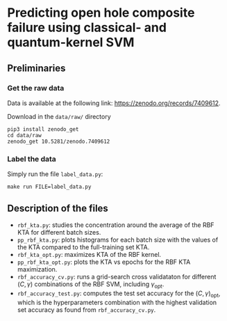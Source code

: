 # Predicting open hole composite failure using classical- and quantum-kernel SVM

## Preliminaries
### Get the raw data
Data is available at the following link: https://zenodo.org/records/7409612.

Download in the `data/raw/` directory
```
pip3 install zenodo_get
cd data/raw
zenodo_get 10.5281/zenodo.7409612
```

### Label the data
Simply run the file `label_data.py`:
```
make run FILE=label_data.py
```

## Description of the files
- `rbf_kta.py`: studies the concentration around the average of the RBF KTA for different batch sizes.
- `pp_rbf_kta.py`: plots histograms for each batch size with the values of the KTA compared to the full-training set KTA.
- `rbf_kta_opt.py`: maximizes KTA of the RBF kernel.
- `pp_rbf_kta_opt.py`: plots the KTA vs epochs for the RBF KTA maximization.
- `rbf_accuracy_cv.py`: runs a grid-search cross validataton for different $(C,\,\gamma)$ combinations of the RBF SVM, including $\gamma_{\mathrm{opt}}$.
- `rbf_accuracy_test.py`: computes the test set accuracy for the $(C,\,\gamma)_{\mathrm{opt}}$, which is the hyperparameters combination with the highest validation set accuracy as found from `rbf_accuracy_cv.py`.
